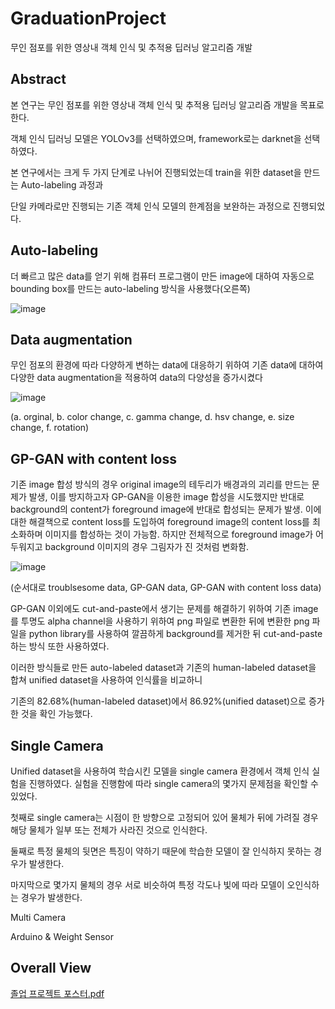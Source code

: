 # GraduationProject

무인 점포를 위한 영상내 객체 인식 및 추적용 딥러닝 알고리즘 개발

## Abstract
본 연구는 무인 점포를 위한 영상내 객체 인식 및 추적용 딥러닝 알고리즘 개발을 목표로 한다. 

객체 인식 딥러닝 모델은 YOLOv3를 선택하였으며, framework로는 darknet을 선택하였다. 

본 연구에서는 크게 두 가지 단계로 나뉘어 진행되었는데 train을 위한 dataset을 만드는 Auto-labeling 과정과 

단일 카메라로만 진행되는 기존 객체 인식 모델의 한계점을 보완하는 과정으로 진행되었다.

## Auto-labeling

더 빠르고 많은 data를 얻기 위해 컴퓨터 프로그램이 만든 image에 대하여 자동으로 bounding box를 만드는 auto-labeling 방식을 사용했다(오른쪽)

![image](https://user-images.githubusercontent.com/37990408/229814018-d83c1bf4-1f5f-4173-9b69-8033d73ec92c.png)

## Data augmentation
무인 점포의 환경에 따라 다양하게 변하는 data에 대응하기 위하여 기존 data에 대하여 다양한 data augmentation을 적용하여 data의 다양성을 증가시켰다

![image](https://user-images.githubusercontent.com/37990408/229814644-1f24eb1e-a2c1-41ca-9981-13e5f7572002.png)

(a. orginal, b. color change, c. gamma change, d. hsv change, e. size change, f. rotation)

## GP-GAN with content loss
기존 image 합성 방식의 경우 original image의 테두리가 배경과의 괴리를 만드는 문제가 발생, 이를 방지하고자 GP-GAN을 이용한 image 합성을 시도했지만 반대로 background의
content가 foreground image에 반대로 합성되는 문제가 발생. 
이에 대한 해결책으로 content loss를 도입하여 foreground image의 content loss를 최소화하며 이미지를 합성하는 것이 가능함. 
하지만 전체적으로 foreground image가 어두워지고 background 이미지의 경우 그림자가 진 것처럼 변화함.

![image](https://user-images.githubusercontent.com/37990408/229816345-752738da-1780-4dd5-a972-836cb8ca3e13.png)

(순서대로 troublsesome data, GP-GAN data, GP-GAN with content loss data)

GP-GAN 이외에도 cut-and-paste에서 생기는 문제를 해결하기 위하여 기존 image를 투명도 alpha channel을 사용하기 위하여 png 파일로 변환한 뒤에
변환한 png 파일을 python library를 사용하여 깔끔하게 background를 제거한 뒤 cut-and-paste하는 방식 또한 사용하였다.

이러한 방식들로 만든 auto-labeled dataset과 기존의 human-labeled dataset을 합쳐 unified dataset을 사용하여 인식률을 비교하니

기존의 82.68%(human-labeled dataset)에서 86.92%(unified dataset)으로 증가한 것을 확인 가능했다.

## Single Camera

Unified dataset을 사용하여 학습시킨 모델을 single camera 환경에서 객체 인식 실험을 진행하였다. 
실험을 진행함에 따라 single camera의 몇가지 문제점을 확인할 수 있었다.

첫째로 single camera는 시점이 한 방향으로 고정되어 있어 물체가 뒤에 가려질 경우 해당 물체가 일부 또는 전체가 사라진 것으로 인식한다.

둘째로 특정 물체의 뒷면은 특징이 약하기 때문에 학습한 모델이 잘 인식하지 못하는 경우가 발생한다.

마지막으로 몇가지 물체의 경우 서로 비슷하여 특정 각도나 빛에 따라 모델이 오인식하는 경우가 발생한다.



Multi Camera

Arduino & Weight Sensor


## Overall View

[졸업 프로젝트 포스터.pdf](https://github.com/peardanny97/GraduationProject/files/11148431/_.pdf)
